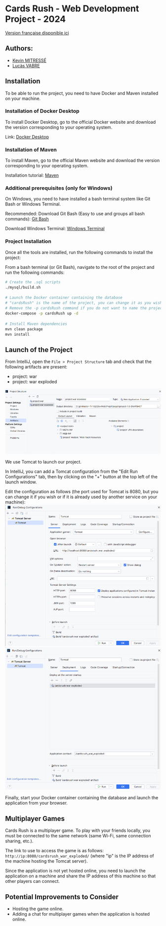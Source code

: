 # Cards Rush - Web Development Project - 2024
[Version française disponible ici](README_FR.md)

## Authors:
- [Kevin MITRESSÉ](http://kmitresse.free.fr)
- [Lucàs VABRE](https://portfolio-lucasvbr.vercel.app/)

## Installation
To be able to run the project, you need to have Docker and Maven installed on your machine.

### Installation of Docker Desktop
To install Docker Desktop, go to the official Docker website and download the version corresponding to your operating system.

Link: [Docker Desktop](https://www.docker.com/products/docker-desktop)

### Installation of Maven
To install Maven, go to the official Maven website and download the version corresponding to your operating system.

Installation tutorial: [Maven](https://www.baeldung.com/install-maven-on-windows-linux-mac)

### Additional prerequisites (only for Windows)
On Windows, you need to have installed a bash terminal system like Git Bash or Windows Terminal.

Recommended: Download Git Bash (Easy to use and groups all bash commands): [Git Bash](https://git-scm.com/downloads)

Download Windows Terminal: [Windows Terminal](https://www.microsoft.com/en-us/p/windows-terminal/9n0dx20hk701?activetab=pivot:overviewtab)

### Project Installation
Once all the tools are installed, run the following commands to install the project:

From a bash terminal (or Git Bash), navigate to the root of the project and run the following commands:

```bash
# Create the .sql scripts
./mysql/build.sh

# Launch the Docker container containing the database
# "cardsRush" is the name of the project, you can change it as you wish
# Remove the -p cardsRush command if you do not want to name the project, it will default to the name of the folder containing the project
docker-compose -p cardsRush up -d

# Install Maven dependencies
mvn clean package
mvn install

```

## Launch of the Project

From IntelliJ, open the `File > Project Structure` tab and check that the following artifacts are present:
- project: war
- project: war exploded

![Project Structure](readmeTools/project_structure.png)

We use Tomcat to launch our project.

In IntelliJ, you can add a Tomcat configuration from the "Edit Run Configurations" tab, then by clicking on the "+" button at the top left of the launch window.

Edit the configuration as follows (the port used for Tomcat is 8080, but you can change it if you wish or if it is already used by another service on your machine):
![Tomcat Configuration](readmeTools/tomcat_configuration.png)
![Tomcat Deployment](readmeTools/tomcat_deployment.png)

Finally, start your Docker container containing the database and launch the application from your browser.

## Multiplayer Games

Cards Rush is a multiplayer game. To play with your friends locally, you must be connected to the same network (same Wi-Fi, same connection sharing, etc.).

The link to use to access the game is as follows: `http://ip:8080/cardsrush_war_exploded/` (where "ip" is the IP address of the machine hosting the Tomcat server).

Since the application is not yet hosted online, you need to launch the application on a machine and share the IP address of this machine so that other players can connect.

## Potential Improvements to Consider

- Hosting the game online.
- Adding a chat for multiplayer games when the application is hosted online.
